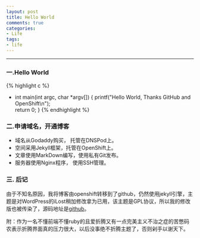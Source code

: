 ```yaml
---
layout: post
title: Hello World
comments: true
categories:
- Life
tags:
- life
---
```

---


### 一.Hello World

{% highlight c %}
- int main(int argc, char *argv[])
{
    printf("Hello World, Thanks GitHub and OpenShift\n");   
    return 0;
}
{% endhighlight %}


### 二.申请域名，开通博客
+ 域名从Godaddy购买， 托管在DNSPod上。
+ 空间采用Jekyll框架，托管在OpenShift上。
+ 文章使用MarkDown编写，使用私有Git发布。
+ 服务器使用Nginx程序， 使用SSH管理。

### 三. 后记

由于不知名原因，我将博客由openshift转移到了github，仍然使用jekyll引擎，主题是对WordPress的iLost稍加修改拿为已用，该主题是GPL协议，所以我的修改版也被传染了，源码地址是[github](http://github.com/signifox/signifox.github.com)。

附：作为一名不懂前端不懂ruby的且爱折腾又有一点完美主义不治之症的苦憋码农表示折腾界面真的压力很大，以后没事绝不折腾主题了，否则剁手以谢天下。


